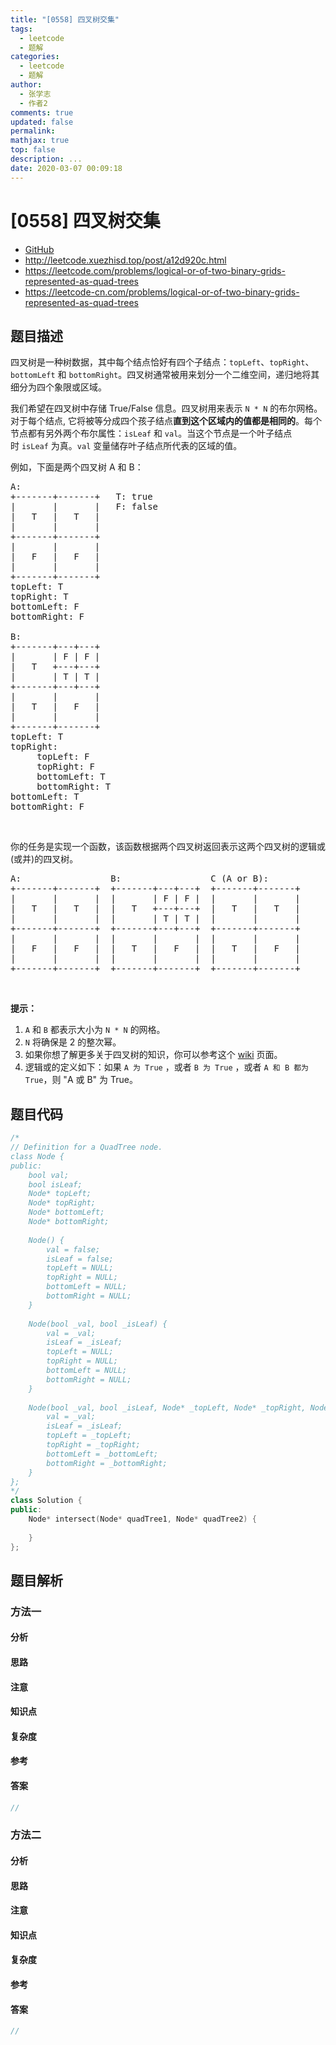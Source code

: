 ```yaml
---
title: "[0558] 四叉树交集"
tags:
  - leetcode
  - 题解
categories:
  - leetcode
  - 题解
author:
  - 张学志
  - 作者2
comments: true
updated: false
permalink:
mathjax: true
top: false
description: ...
date: 2020-03-07 00:09:18
---
```



# [0558] 四叉树交集
* [GitHub](https://github.com/algoboy101/LeetCodeCrowdsource/tree/master/_posts/QA/%5B0558%5D%20%E5%9B%9B%E5%8F%89%E6%A0%91%E4%BA%A4%E9%9B%86.md)
* http://leetcode.xuezhisd.top/post/a12d920c.html
* https://leetcode.com/problems/logical-or-of-two-binary-grids-represented-as-quad-trees
* https://leetcode-cn.com/problems/logical-or-of-two-binary-grids-represented-as-quad-trees


## 题目描述

<p>四叉树是一种树数据，其中每个结点恰好有四个子结点：<code>topLeft</code>、<code>topRight</code>、<code>bottomLeft</code>&nbsp;和&nbsp;<code>bottomRight</code>。四叉树通常被用来划分一个二维空间，递归地将其细分为四个象限或区域。</p>

<p>我们希望在四叉树中存储 True/False 信息。四叉树用来表示 <code>N * N</code> 的布尔网格。对于每个结点, 它将被等分成四个孩子结点<strong>直到这个区域内的值都是相同的</strong>。每个节点都有另外两个布尔属性：<code>isLeaf</code>&nbsp;和&nbsp;<code>val</code>。当这个节点是一个叶子结点时&nbsp;<code>isLeaf</code>&nbsp;为真。<code>val</code>&nbsp;变量储存叶子结点所代表的区域的值。</p>

<p>例如，下面是两个四叉树 A 和 B：</p>

<pre>A:
+-------+-------+   T: true
|       |       |   F: false
|   T   |   T   |
|       |       |
+-------+-------+
|       |       |
|   F   |   F   |
|       |       |
+-------+-------+
topLeft: T
topRight: T
bottomLeft: F
bottomRight: F

B:               
+-------+---+---+
|       | F | F |
|   T   +---+---+
|       | T | T |
+-------+---+---+
|       |       |
|   T   |   F   |
|       |       |
+-------+-------+
topLeft: T
topRight:
     topLeft: F
     topRight: F
     bottomLeft: T
     bottomRight: T
bottomLeft: T
bottomRight: F
</pre>

<p>&nbsp;</p>

<p>你的任务是实现一个函数，该函数根据两个四叉树返回表示这两个四叉树的逻辑或(或并)的四叉树。</p>

<pre>A:                 B:                 C (A or B):
+-------+-------+  +-------+---+---+  +-------+-------+
|       |       |  |       | F | F |  |       |       |
|   T   |   T   |  |   T   +---+---+  |   T   |   T   |
|       |       |  |       | T | T |  |       |       |
+-------+-------+  +-------+---+---+  +-------+-------+
|       |       |  |       |       |  |       |       |
|   F   |   F   |  |   T   |   F   |  |   T   |   F   |
|       |       |  |       |       |  |       |       |
+-------+-------+  +-------+-------+  +-------+-------+
</pre>

<p>&nbsp;</p>

<p><strong>提示：</strong></p>

<ol>
	<li><code>A</code>&nbsp;和&nbsp;<code>B</code>&nbsp;都表示大小为&nbsp;<code>N * N</code>&nbsp;的网格。</li>
	<li><code>N</code>&nbsp;将确保是 2 的整次幂。</li>
	<li>如果你想了解更多关于四叉树的知识，你可以参考这个&nbsp;<a href="https://en.wikipedia.org/wiki/Quadtree">wiki</a>&nbsp;页面。</li>
	<li>逻辑或的定义如下：如果&nbsp;<code>A 为 True</code> ，或者&nbsp;<code>B 为 True</code> ，或者&nbsp;<code>A 和 B 都为 True</code>，则 &quot;A 或 B&quot; 为 True。</li>
</ol>



## 题目代码

```cpp
/*
// Definition for a QuadTree node.
class Node {
public:
    bool val;
    bool isLeaf;
    Node* topLeft;
    Node* topRight;
    Node* bottomLeft;
    Node* bottomRight;
    
    Node() {
        val = false;
        isLeaf = false;
        topLeft = NULL;
        topRight = NULL;
        bottomLeft = NULL;
        bottomRight = NULL;
    }
    
    Node(bool _val, bool _isLeaf) {
        val = _val;
        isLeaf = _isLeaf;
        topLeft = NULL;
        topRight = NULL;
        bottomLeft = NULL;
        bottomRight = NULL;
    }
    
    Node(bool _val, bool _isLeaf, Node* _topLeft, Node* _topRight, Node* _bottomLeft, Node* _bottomRight) {
        val = _val;
        isLeaf = _isLeaf;
        topLeft = _topLeft;
        topRight = _topRight;
        bottomLeft = _bottomLeft;
        bottomRight = _bottomRight;
    }
};
*/
class Solution {
public:
    Node* intersect(Node* quadTree1, Node* quadTree2) {
        
    }
};
```


## 题目解析


### 方法一

#### 分析

#### 思路

#### 注意

#### 知识点

#### 复杂度

#### 参考

#### 答案

```cpp
//
```


### 方法二

#### 分析

#### 思路

#### 注意

#### 知识点

#### 复杂度

#### 参考

#### 答案

```cpp
//
```



